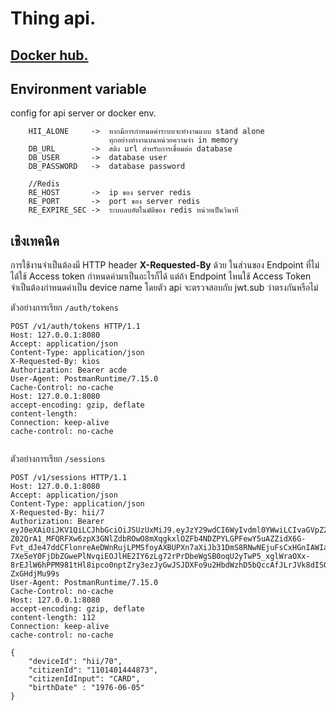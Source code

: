 # Thing api.
## [Docker hub.](https://cloud.docker.com/u/hiilab/repository/docker/hiilab/thing-api)

## Environment variable
 config for api server or docker env.
```log
    HII_ALONE     ->  หากมีการกำหนดค่าระบบจะทำงานแบบ stand alone
                      ทุกอย่างทำงานบนหน่วยความจำ in memory
    DB_URL        ->  สติง url สำหรับการเขื่อมต่อ database
    DB_USER       ->  database user
    DB_PASSWORD   ->  database password
    
    //Redis
    RE_HOST       ->  ip ของ server redis
    RE_PORT       ->  port ของ server redis
    RE_EXPIRE_SEC ->  ระบบลบอัตโนมัติของ redis หน่วยเป็นวินาที
``` 

## เชิงเทคนิค
การใช้งานจำเป็นต้องมี HTTP header **X-Requested-By** ด้วย ในส่วนของ Endpoint ที่ไม่ได้ใช้ Access token กำหนดค่ามาเป็นอะไรก็ได้ แต่ถ้า Endpoint ไหนใช้ Access Token จำเป็นต้องกำหนดค่าเป็น device name โดยตัว api จะตรวจสอบกับ jwt.sub ว่าตรงกันหรือไม่

ตัวอย่างการเรียก ```/auth/tokens```
```log
POST /v1/auth/tokens HTTP/1.1
Host: 127.0.0.1:8080
Accept: application/json
Content-Type: application/json
X-Requested-By: kios
Authorization: Bearer acde
User-Agent: PostmanRuntime/7.15.0
Cache-Control: no-cache
Host: 127.0.0.1:8080
accept-encoding: gzip, deflate
content-length: 
Connection: keep-alive
cache-control: no-cache


```
  
ตัวอย่างการเรียก ```/sessions```
```log
POST /v1/sessions HTTP/1.1
Host: 127.0.0.1:8080
Accept: application/json
Content-Type: application/json
X-Requested-By: hii/7
Authorization: Bearer eyJ0eXAiOiJKV1QiLCJhbGciOiJSUzUxMiJ9.eyJzY29wdCI6WyIvdml0YWwiLCIvaGVpZ2h0IiwiL2JtaSJdLCJhdWQiOiJoaWkuaW4udGgiLCJzdWIiOiJoaWkvNyIsInJvbGUiOlsia2lvcyJdLCJuYmYiOjE1NjEwODczNDUsImlzcyI6ImF1dGguaGlpLmluLnRoIiwiZXhwIjoxNTYxMDg3NjY4LCJpYXQiOjE1NjEwODczNDUsImp0aSI6IjZiM2ViYzUxLWRlMWYtNGNkNi1hNzRjLTYyNWZjNTRkMDYwZCJ9.S6gyDpJX7KPm1gq_OMZu1F7R_HJPNs8xKQmApOCh1kuWp4y2b6mptEjpYXPcQHvFe_1pk9pTcJsxD50J0xlvaMIGSmtPD4ecbXeWSU5vlVXQZ-Z02QrA1_MFQRFXw6zpX3GNlZdbROwO8mXqgkxlOZFb4NDZPYLGPFewY5uAZZidX6G-Fvt_dJe47ddCFlonreAeDWnRujLPMSfoyAXBUPXn7aXiJb31DmS8RNwNEjuFsCxHGnIAWIabtF6lQZTLHvrXWOjOiRY86JF0bGlxMcsgTpMpYIhmX17M6ZWdTrIrEaHjC9FiUVsTQNXd3vKoniCxXqkhH5cJ6Gbyb1qTNaTZo1OTTPTRaEHYIcfkWvVN9Mw71sZD5A8kmEBW_8eT5kGXJAfx4LGe56xQ0IUz7pMhcjZwM0fNpa2C3gzdVHkFjCt51mYRuzttyJUOKPa040IU-7Xe5eY0FjDbZGwePlNvqiEOJlHE2IY6zLg72rPrDbeWgSB0oqU2yTwP5_xglWraOXx-8rEJlW6hPPM981tHl8ipco0nptZry3ezJyGwJSJDXFo9u2HbdWzhD5bQccAfJLrJVk8dISQbVhj4RAlHDZG1Ay1f9Bs9orY9FwlNEA_GcV9YCTN2JwZpOByc3tqL6y6wcFqe5aIvgvebjITzcmkQUn7-ZxGHdjMu99s
User-Agent: PostmanRuntime/7.15.0
Cache-Control: no-cache
Host: 127.0.0.1:8080
accept-encoding: gzip, deflate
content-length: 112
Connection: keep-alive
cache-control: no-cache

{
	"deviceId": "hii/70",
	"citizenId": "1101401444873",
	"citizenIdInput": "CARD",
	"birthDate" : "1976-06-05"
}
```
